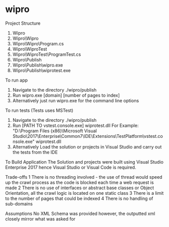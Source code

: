 # wipro
Project Structure
1) Wipro 
2) Wipro\Wipro 
3) Wipro\Wipro\Program.cs 
4) Wipro\WiproTest 
5) Wipro\WiproTest\ProgramTest.cs
6) Wipro\Publish
7) Wipro\Publish\wipro.exe 
8) Wipro\Publish\wiprotest.exe 

To run app
1) Navigate to the directory ./wipro/publish 
2) Run wipro.exe [domain] [number of pages to index]
3) Alternatively just run wipro.exe for the command line options
 
To run tests (Tests uses MSTest)
1) Navigate to the directory ./wipro/publish 
2) Run [PATH TO vstest.console.exe] wiprotest.dll
   For Example: "D:\Program Files (x86)\Microsoft Visual Studio\2017\Enterprise\Common7\IDE\Extensions\TestPlatform\vstest.console.exe" wiprotest.dll
3) Alternatively Load the solution or projects in Visual Studio and carry out the tests from  the IDE


To Build Application
The Solution and projects were built using Visual Studio Enterprise 2017 hence Visual Studio or Visual Code is required.


Trade-offs
1 There is no threading involved - the use of thread would speed up the crawl process as the code is blocked each time a web request is made
2 There is no use of interfaces or abstract base classes or Object Orientation, all the crawl logic is located on one static class
3 There is a limit to the number of pages that could be indexed
4 There is no handling of sub-domains

Assumptions 
No XML Schema was provided however, the outputted xml closely mirror what was asked for
